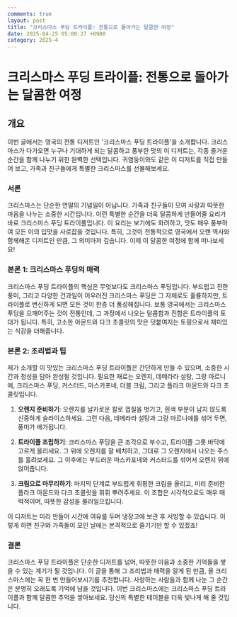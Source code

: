 ```yaml
---
comments: true
layout: post
title: "크리스마스 푸딩 트라이플: 전통으로 돌아가는 달콤한 여정"
date: 2025-04-25 05:00:27 +0900
category: 2025-4
---
```


# 크리스마스 푸딩 트라이플: 전통으로 돌아가는 달콤한 여정

## 개요
이번 글에서는 영국의 전통 디저트인 '크리스마스 푸딩 트라이플'을 소개합니다. 크리스마스가 다가오면 누구나 기대하게 되는 달콤하고 풍부한 맛의 이 디저트는, 각종 즐거운 순간을 함께 나누기 위한 완벽한 선택입니다. 귀염둥이와도 같은 이 디저트를 직접 만들어 보고, 가족과 친구들에게 특별한 크리스마스를 선물해보세요.

### 서론
크리스마스는 단순한 연말의 기념일이 아닙니다. 가족과 친구들이 모여 사랑과 따뜻한 마음을 나누는 소중한 시간입니다. 이런 특별한 순간을 더욱 달콤하게 만들어줄 요리가 바로 크리스마스 푸딩 트라이플입니다. 이 요리는 보기에도 화려하고, 맛도 매우 풍부하여 모든 이의 입맛을 사로잡을 것입니다. 특히, 그것이 전통적으로 영국에서 오랜 역사와 함께해온 디저트인 만큼, 그 의미마저 깊습니다. 이제 이 달콤한 여정에 함께 떠나보세요!

### 본론 1: 크리스마스 푸딩의 매력
크리스마스 푸딩 트라이플의 핵심은 무엇보다도 크리스마스 푸딩입니다. 부드럽고 진한 풍미, 그리고 다양한 건과일이 어우러진 크리스마스 푸딩은 그 자체로도 훌륭하지만, 트라이플로 변신하게 되면 모든 것이 한층 더 풍성해집니다. 보통 영국에서는 크리스마스 푸딩을 으깨어주는 것이 전통인데, 그 과정에서 나오는 달콤함과 진함은 트라이플의 토대가 됩니다. 특히, 고소한 아몬드와 다크 초콜릿의 맛은 덧붙여지는 토핑으로서 재미있는 식감을 더해줍니다.

### 본론 2: 조리법과 팁
제가 소개할 이 맛있는 크리스마스 푸딩 트라이플은 간단하게 만들 수 있으며, 소중한 시간과 정성을 담아 완성될 것입니다. 필요한 재료는 오렌지, 데메라라 설탕, 그랑 마르니에, 크리스마스 푸딩, 커스터드, 마스카포네, 더블 크림, 그리고 플라크 아몬드와 다크 초콜릿입니다. 

1. **오렌지 준비하기**: 오렌지를 날카로운 칼로 껍질을 벗기고, 흰색 부분이 남지 않도록 신중하게 슬라이스하세요. 그런 다음, 데메라라 설탕과 그랑 마르니에를 섞어 두면, 풍미가 배가됩니다.

2. **트라이플 조립하기**: 크리스마스 푸딩을 큰 조각으로 부수고, 트라이플 그릇 바닥에 고르게 올리세요. 그 위에 오렌지를 잘 배치하고, 그대로 그 오렌지에서 나오는 주스를 흘려보세요. 그 이후에는 부드러운 마스카포네와 커스터드를 섞어서 오렌지 위에 얹어줍니다.

3. **크림으로 마무리하기**: 마지막 단계로 부드럽게 휘핑한 크림을 올리고, 미리 준비한 플라크 아몬드와 다크 초콜릿을 휘휘 뿌려주세요. 이 조합은 시각적으로도 매우 매력적이며, 따뜻한 감성을 불러일으킵니다.

이 디저트는 미리 만들어 시간에 여유를 두며 냉장고에 보관 후 서빙할 수 있습니다. 이렇게 하면 친구와 가족들이 모인 날에는 본격적으로 즐기기만 할 수 있겠죠!

### 결론
크리스마스 푸딩 트라이플은 단순한 디저트를 넘어, 따뜻한 마음과 소중한 기억들을 쌓을 수 있는 계기가 될 것입니다. 이 글을 통해 그 조리법과 매력을 알게 된 만큼, 올 크리스마스에는 꼭 한 번 만들어보시기를 추천합니다. 사랑하는 사람들과 함께 나눈 그 순간은 분명히 오래도록 기억에 남을 것입니다. 이번 크리스마스에는 크리스마스 푸딩 트라이플과 함께 달콤한 추억을 쌓아보세요. 당신의 특별한 테이블을 더욱 빛나게 해 줄 것입니다.
